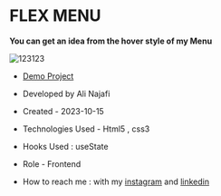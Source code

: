 # FLEX MENU

**You can get an idea from the hover style of my Menu**

![123123](https://github.com/alinajafiweb/HoverEffect/assets/147813870/78fca716-f487-40b9-b018-01ce0b4d071e)




- [Demo Project](https://alinajafiweb.github.io/FlexMenu/)

- Developed by Ali Najafi

- Created - 2023-10-15

- Technologies Used - Html5 , css3
- Hooks Used : useState 

- Role - Frontend

- How to reach me : with my [instagram](https://www.instagram.com/alinajafi_web) and [linkedin](https://www.linkedin.com/in/alinajafi79/)
